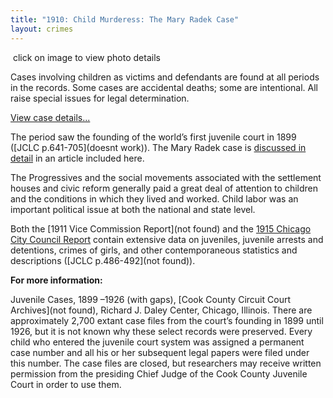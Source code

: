 ```yaml
---
title: "1910: Child Murderess: The Mary Radek Case"
layout: crimes
---
```


![]()
click on image to view photo details

Cases involving children as victims and defendants are found at all periods in the records. Some cases are accidental deaths; some are intentional. All raise special issues for legal determination.

[View case details...](/database/2093/)

The period saw the founding of the world’s first juvenile court in 1899 ([JCLC p.641-705](doesnt work)).  The Mary Radek case is [discussed in detail](/docs_fk/homicide/jclc654-656.pdf) in an article included here.

The Progressives and the social movements associated with the settlement houses and civic reform generally paid a great deal of attention to children and the conditions in which they lived and worked. Child labor was an important political issue at both the national and state level.

Both the [1911 Vice Commission Report](not found) and the [1915 Chicago City Council Report](/pubs/ccreport/) contain extensive data on juveniles, juvenile arrests and detentions, crimes of girls, and other contemporaneous statistics and descriptions ([JCLC p.486-492](not found)).

**For more information:**

   Juvenile Cases, 1899 –1926 (with gaps), [Cook County Circuit Court Archives](not found), Richard J. Daley Center, Chicago, Illinois. There are approximately 2,700 extant case files from the court’s founding in 1899 until 1926, but it is not known why these select records were preserved.  Every child who entered the juvenile court system was assigned a permanent case number and all his or her subsequent legal papers were filed under this number.  The case files are closed, but researchers may receive written permission from the presiding Chief Judge of the Cook County Juvenile Court in order to use them.
